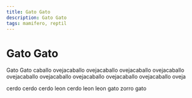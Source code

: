 ```yaml
---
title: Gato Gato
description: Gato Gato
tags: mamifero, reptil
---
```


# Gato Gato

Gato Gato caballo ovejacaballo ovejacaballo ovejacaballo ovejacaballo ovejacaballo ovejacaballo ovejacaballo ovejacaballo ovejacaballo oveja

cerdo cerdo cerdo leon cerdo leon leon gato zorro gato